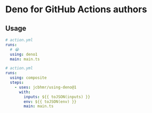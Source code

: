 # Deno for GitHub Actions authors

## Usage

```yml
# action.yml
runs:
  # 😭
  using: deno1
  main: main.ts
```

```yml
# action.yml
runs:
  using: composite
  steps:
    - uses: jcbhmr/using-deno@1
      with:
        inputs: ${{ toJSON(inputs) }}
        env: ${{ toJSON(env) }}
        main: main.ts
```
